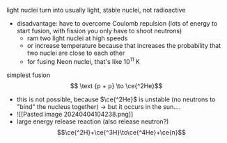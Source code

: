 light nuclei turn into usually light, stable nuclei, not radioactive

- disadvantage: have to overcome Coulomb repulsion (lots of energy to start fusion, with fission you only have to shoot neutrons)
	- ram two light nuclei at high speeds
	- or increase temperature because that increases the probability that two nuclei are close to each other 
	- for fusing Neon nuclei, that's like 10$^{11}$ K

simplest fusion
$$ \text {p + p} \to \ce{^2He}$$
- this is not possible, because $\ce{^2He}$ is unstable (no neutrons to "bind" the nucleus together) -> but it occurs in the sun....
- ![[Pasted image 20240404104238.png]]
- large energy release reaction (also release neutron?)
$$\ce{^2H}+\ce{^3H}\to\ce{^4He}+\ce{n}$$
